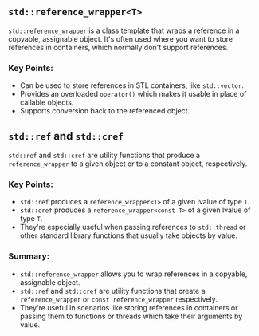 ## `std::reference_wrapper<T>`

`std::reference_wrapper` is a class template that wraps a reference in a copyable, assignable object. It's often used where you want to store references in containers, which normally don't support references.

### Key Points:

- Can be used to store references in STL containers, like `std::vector`.
- Provides an overloaded `operator()` which makes it usable in place of callable objects.
- Supports conversion back to the referenced object.

## `std::ref` and `std::cref`

`std::ref` and `std::cref` are utility functions that produce a `reference_wrapper` to a given object or to a constant object, respectively.

### Key Points:

- `std::ref` produces a `reference_wrapper<T>` of a given lvalue of type `T`.
- `std::cref` produces a `reference_wrapper<const T>` of a given lvalue of type `T`.
- They're especially useful when passing references to `std::thread` or other standard library functions that usually take objects by value.

### Summary:

- `std::reference_wrapper` allows you to wrap references in a copyable, assignable object.
- `std::ref` and `std::cref` are utility functions that create a `reference_wrapper` or `const reference_wrapper` respectively.
- They're useful in scenarios like storing references in containers or passing them to functions or threads which take their arguments by value.

